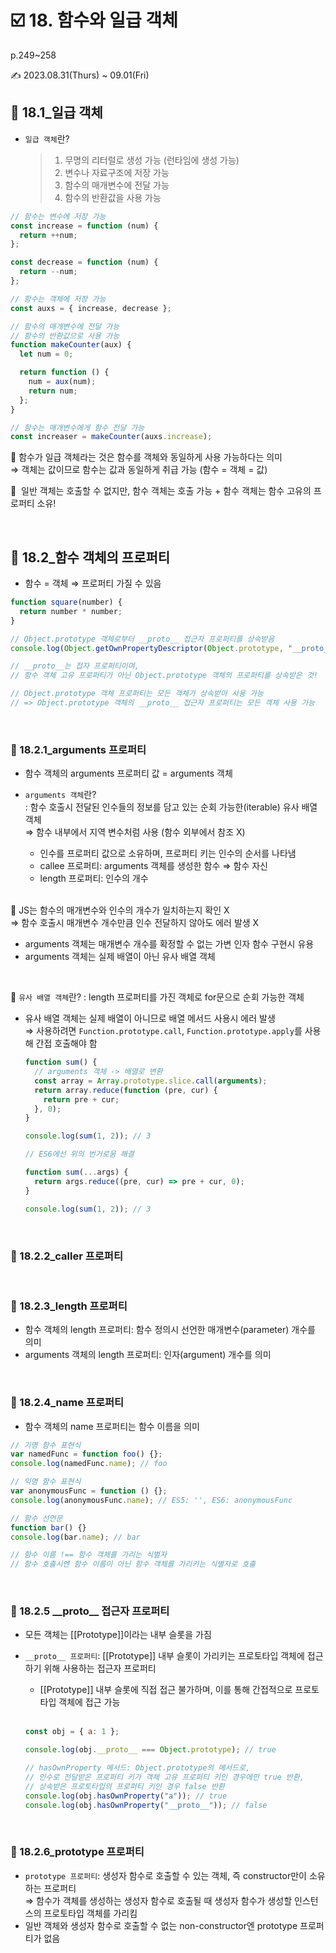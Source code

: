 # ☑️ 18. 함수와 일급 객체

p.249~258

✍️ 2023.08.31(Thurs) ~ 09.01(Fri)

## 📎 18.1\_일급 객체

- `일급 객체`란?
  > 1. 무명의 리터럴로 생성 가능 (런타임에 생성 가능)
  > 2. 변수나 자료구조에 저장 가능
  > 3. 함수의 매개변수에 전달 가능
  > 4. 함수의 반환값을 사용 가능

```jsx
// 함수는 변수에 저장 가능
const increase = function (num) {
  return ++num;
};

const decrease = function (num) {
  return --num;
};

// 함수는 객체에 저장 가능
const auxs = { increase, decrease };

// 함수의 매개변수에 전달 가능
// 함수의 반환값으로 사용 가능
function makeCounter(aux) {
  let num = 0;

  return function () {
    num = aux(num);
    return num;
  };
}

// 함수는 매개변수에게 함수 전달 가능
const increaser = makeCounter(auxs.increase);
```

📣 함수가 일급 객체라는 것은 함수를 객체와 동일하게 사용 가능하다는 의미 <br/>
⇒ 객체는 값이므로 함수는 값과 동일하게 취급 가능 (함수 = 객체 = 값)

📣  일반 객체는 호출할 수 없지만, 함수 객체는 호출 가능 + 함수 객체는 함수 고유의 프로퍼티 소유!

<br/>

## 📎 18.2\_함수 객체의 프로퍼티

- 함수 = 객체 ⇒ 프로퍼티 가질 수 있음

```jsx
function square(number) {
  return number * number;
}

// Object.prototype 객체로부터 __proto__ 접근자 프로퍼티를 상속받음
console.log(Object.getOwnPropertyDescriptor(Object.prototype, "__proto__"));

// __proto__는 접자 프로퍼티이며,
// 함수 객체 고유 프로퍼티가 아닌 Object.prototype 객체의 프로퍼티를 상속받은 것!

// Object.prototype 객체 프로퍼티는 모든 객체가 상속받아 사용 가능
// => Object.prototype 객체의 __proto__ 접근자 프로퍼티는 모든 객체 사용 가능
```

<br/>

### 💫 18.2.1_arguments 프로퍼티

- 함수 객체의 arguments 프로퍼티 값 = arguments 객체

- `arguments 객체`란? <br/>
  : 함수 호출시 전달된 인수들의 정보를 담고 있는 순회 가능한(iterable) 유사 배열 객체 <br/>
  ⇒ 함수 내부에서 지역 변수처럼 사용 (함수 외부에서 참조 X)

  - 인수를 프로퍼티 값으로 소유하며, 프로퍼티 키는 인수의 순서를 나타냄
  - callee 프로퍼티: arguments 객체를 생성한 함수 ⇒ 함수 자신
  - length 프로퍼티: 인수의 개수

  <br/>

📣 JS는 함수의 매개변수와 인수의 개수가 일치하는지 확인 X <br/>
⇒ 함수 호출시 매개변수 개수만큼 인수 전달하지 않아도 에러 발생 X

- arguments 객체는 매개변수 개수를 확정할 수 없는 가변 인자 함수 구현시 유용
- arguments 객체는 실제 배열이 아닌 유사 배열 객체

<br/>

📣 `유사 배열 객체`란?
: length 프로퍼티를 가진 객체로 for문으로 순회 가능한 객체

- 유사 배열 객체는 실제 배열이 아니므로 배열 메서드 사용시 에러 발생 <br/>
  ⇒ 사용하려면 `Function.prototype.call`, `Function.prototype.apply`를 사용해 간접 호출해야 함

  ```jsx
  function sum() {
    // arguments 객체 -> 배열로 변환
    const array = Array.prototype.slice.call(arguments);
    return array.reduce(function (pre, cur) {
      return pre + cur;
    }, 0);
  }

  console.log(sum(1, 2)); // 3
  ```

  ```jsx
  // ES6에선 위의 번거로움 해결

  function sum(...args) {
    return args.reduce((pre, cur) => pre + cur, 0);
  }

  console.log(sum(1, 2)); // 3
  ```

  <br/>

### 💫 18.2.2_caller 프로퍼티

<br/>

### 💫 18.2.3_length 프로퍼티

- 함수 객체의 length 프로퍼티: 함수 정의시 선언한 매개변수(parameter) 개수를 의미
- arguments 객체의 length 프로퍼티: 인자(argument) 개수를 의미

<br/>

### 💫 18.2.4_name 프로퍼티

- 함수 객체의 name 프로퍼티는 함수 이름을 의미

```jsx
// 기명 함수 표현식
var namedFunc = function foo() {};
console.log(namedFunc.name); // foo

// 익명 함수 표현식
var anonymousFunc = function () {};
console.log(anonymousFunc.name); // ES5: '', ES6: anonymousFunc

// 함수 선언문
function bar() {}
console.log(bar.name); // bar

// 함수 이름 !== 함수 객체를 가리는 식별자
// 함수 호출시엔 함수 이름이 아닌 함수 객체를 가리키는 식별자로 호출
```

<br/>

### 💫 18.2.5 \_\_proto\_\_ 접근자 프로퍼티

- 모든 객체는 [[Prototype]]이라는 내부 슬롯을 가짐
- `__proto__ 프로퍼티`: [[Prototype]] 내부 슬롯이 가리키는 프로토타입 객체에 접근하기 위해 사용하는 접근자 프로퍼티

  - [[Prototype]] 내부 슬롯에 직접 접근 불가하며, 이를 통해 간접적으로 프로토타입 객체에 접근 가능

  <br/>

  ```jsx
  const obj = { a: 1 };

  console.log(obj.__proto__ === Object.prototype); // true

  // hasOwnProperty 메서드: Object.prototype의 메서드로,
  // 인수로 전달받은 프로퍼티 키가 객체 고유 프로퍼티 키인 경우에만 true 반환,
  // 상속받은 프로토타입의 프로퍼티 키인 경우 false 반환
  console.log(obj.hasOwnProperty("a")); // true
  console.log(obj.hasOwnProperty("__proto__")); // false
  ```

  <br/>

### 💫 18.2.6_prototype 프로퍼티

- `prototype 프로퍼티`: 생성자 함수로 호출할 수 있는 객체, 즉 constructor만이 소유하는 프로퍼티 <br/>
  ⇒ 함수가 객체를 생성하는 생성자 함수로 호출될 때 생성자 함수가 생성할 인스턴스의 프로토타입 객체를 가리킴
- 일반 객체와 생성자 함수로 호출할 수 없는 non-constructor엔 prototype 프로퍼티가 없음
